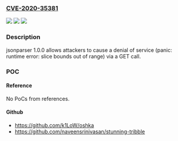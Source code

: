 ### [CVE-2020-35381](https://cve.mitre.org/cgi-bin/cvename.cgi?name=CVE-2020-35381)
![](https://img.shields.io/static/v1?label=Product&message=n%2Fa&color=blue)
![](https://img.shields.io/static/v1?label=Version&message=n%2Fa&color=blue)
![](https://img.shields.io/static/v1?label=Vulnerability&message=n%2Fa&color=brighgreen)

### Description

jsonparser 1.0.0 allows attackers to cause a denial of service (panic: runtime error: slice bounds out of range) via a GET call.

### POC

#### Reference
No PoCs from references.

#### Github
- https://github.com/k1LoW/oshka
- https://github.com/naveensrinivasan/stunning-tribble

